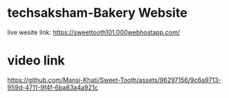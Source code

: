 # techsaksham-Bakery Website
live wesite link: https://sweettooth101.000webhostapp.com/

# video link
https://github.com/Mansi-Khati/Sweet-Tooth/assets/96297156/9c6a9713-959d-4711-9f4f-6ba83a4a921c
 
